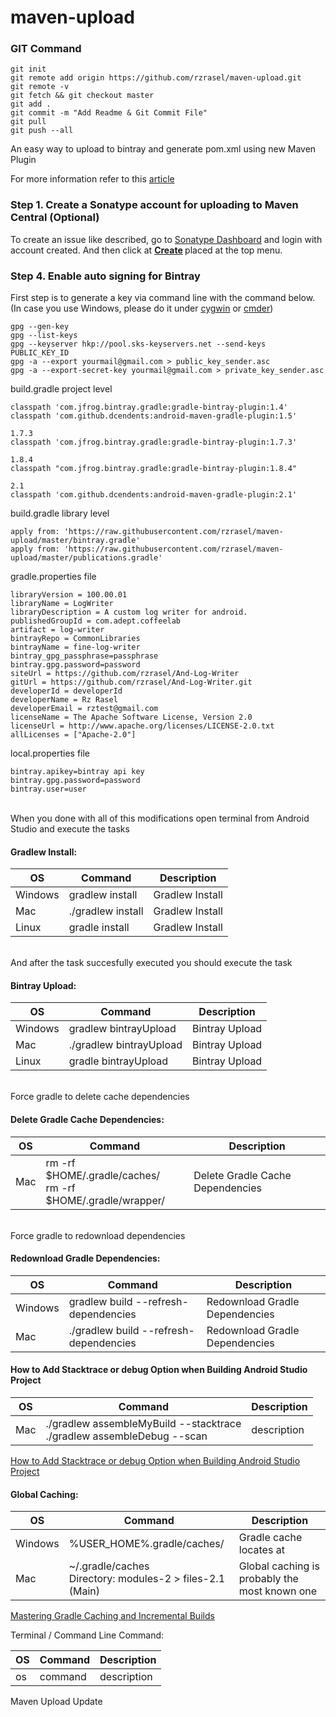 # maven-upload

### GIT Command
```git_command
git init
git remote add origin https://github.com/rzrasel/maven-upload.git
git remote -v
git fetch && git checkout master
git add .
git commit -m "Add Readme & Git Commit File"
git pull
git push --all
```

An easy way to upload to bintray and generate pom.xml using new Maven Plugin

For more information refer to this [article](https://medium.com/@kostasdrakonakis/how-to-distribute-your-own-android-library-through-jitpack-or-jcenter-and-maven-central-from-174c356e818a)

### Step 1. Create a Sonatype account for uploading to Maven Central (Optional)
To create an issue like described, go to <a href="https://issues.sonatype.org/secure/Dashboard.jspa" data-href="https://issues.sonatype.org/secure/Dashboard.jspa" class="markup--anchor markup--p-anchor" rel="nofollow noopener" target="_blank">Sonatype Dashboard</a> and login with account created. And then click at <a href="https://issues.sonatype.org/secure/CreateIssue.jspa?issuetype=21&amp;pid=10134" data-href="https://issues.sonatype.org/secure/CreateIssue.jspa?issuetype=21&amp;pid=10134" class="markup--anchor markup--p-anchor" rel="nofollow noopener" target="_blank"><strong class="markup--strong markup--p-strong">Create</strong></a><strong class="markup--strong markup--p-strong"> </strong>placed at the top menu.

### Step 4. Enable auto signing for Bintray
First step is to generate a key via command line with the command below. (In case you use Windows, please do it under <a href="https://www.cygwin.com/" data-href="https://www.cygwin.com/" class="markup--anchor markup--p-anchor" rel="nofollow noopener" target="_blank">cygwin</a> or <a href="http://cmder.net/" data-href="http://cmder.net/" class="markup--anchor markup--p-anchor" rel="nofollow noopener" target="_blank">cmder</a>)
```enable_auto_signing_for_bintray
gpg --gen-key
gpg --list-keys
gpg --keyserver hkp://pool.sks-keyservers.net --send-keys PUBLIC_KEY_ID
gpg -a --export yourmail@gmail.com > public_key_sender.asc
gpg -a --export-secret-key yourmail@gmail.com > private_key_sender.asc
```

build.gradle project level
```build_gradle_project
classpath 'com.jfrog.bintray.gradle:gradle-bintray-plugin:1.4'
classpath 'com.github.dcendents:android-maven-gradle-plugin:1.5'

1.7.3
classpath 'com.jfrog.bintray.gradle:gradle-bintray-plugin:1.7.3'

1.8.4
classpath "com.jfrog.bintray.gradle:gradle-bintray-plugin:1.8.4"

2.1
classpath 'com.github.dcendents:android-maven-gradle-plugin:2.1'
```

build.gradle library level
```build_gradle_lib
apply from: 'https://raw.githubusercontent.com/rzrasel/maven-upload/master/bintray.gradle'
apply from: 'https://raw.githubusercontent.com/rzrasel/maven-upload/master/publications.gradle'
```

gradle.properties file
```gradle_properties
libraryVersion = 100.00.01
libraryName = LogWriter
libraryDescription = A custom log writer for android.
publishedGroupId = com.adept.coffeelab
artifact = log-writer
bintrayRepo = CommonLibraries
bintrayName = fine-log-writer
bintray_gpg_passphrase=passphrase
bintray.gpg.password=password
siteUrl = https://github.com/rzrasel/And-Log-Writer
gitUrl = https://github.com/rzrasel/And-Log-Writer.git
developerId = developerId
developerName = Rz Rasel
developerEmail = rztest@gmail.com
licenseName = The Apache Software License, Version 2.0
licenseUrl = http://www.apache.org/licenses/LICENSE-2.0.txt
allLicenses = ["Apache-2.0"]
```

local.properties file
```local_properties
bintray.apikey=bintray api key
bintray.gpg.password=password
bintray.user=user
```

<br />
When you done with all of this modifications open terminal from Android Studio and execute the tasks

#### Gradlew Install:
| OS | Command | Description |
| -- | ------- | ----------- |
| Windows | gradlew install | Gradlew Install |
| Mac | ./gradlew install | Gradlew Install |
| Linux | gradle install | Gradlew Install |

<br />
And after the task succesfully executed you should execute the task

#### Bintray Upload:
| OS | Command | Description |
| -- | ------- | ----------- |
| Windows | gradlew bintrayUpload | Bintray Upload |
| Mac | ./gradlew bintrayUpload | Bintray Upload |
| Linux | gradle bintrayUpload | Bintray Upload |

<br />
Force gradle to delete cache dependencies

#### Delete Gradle Cache Dependencies:
| OS | Command | Description |
| -- | ------- | ----------- |
| Mac | rm -rf $HOME/.gradle/caches/<br />rm -rf $HOME/.gradle/wrapper/<br /> | Delete Gradle Cache Dependencies |

<br />
Force gradle to redownload dependencies

#### Redownload Gradle Dependencies:
| OS | Command | Description |
| -- | ------- | ----------- |
| Windows | gradlew build --refresh-dependencies | Redownload Gradle Dependencies |
| Mac | ./gradlew build --refresh-dependencies | Redownload Gradle Dependencies |


<!---
When you done with all of this modifications open terminal from Android Studio and execute the tasks:
in Windows:
```
gradlew install
```
or if you are in Mac/Linux
```
gradle install
or
./gradlew install
```
-->
<!---
and after the task succesfully executed you should execute the task:
in Windows:
```
gradlew bintrayUpload
```
or if you are in Mac/Linux
```
gradle bintrayUpload
or
./gradlew bintrayUpload
```
-->
<!---
Force gradle to redownload dependencies in Mac/Linux

```
or
rm -rf $HOME/.gradle/caches/
rm -rf $HOME/.gradle/wrapper/
```
-->
<!---
Force gradle to redownload dependencies in Mac/Linux
```
gradlew build - -refresh-dependencies
or
./gradlew build - -refresh-dependencies
```
-->

#### How to Add Stacktrace or debug Option when Building Android Studio Project

| OS | Command | Description |
| -- | ------- | ----------- |
| Mac | ./gradlew assembleMyBuild --stacktrace<br />./gradlew assembleDebug --scan | description |

<a href="https://stackoverflow.com/questions/21674091/how-to-add-stacktrace-or-debug-option-when-building-android-studio-project" target="_blank">How to Add Stacktrace or debug Option when Building Android Studio Project</a>

#### Global Caching:

| OS | Command | Description |
| -- | ------- | ----------- |
| Windows | %USER_HOME%\.gradle/caches/ | Gradle cache locates at |
| Mac | ~/.gradle/caches<br />Directory: modules-2 > files-2.1 (Main) | Global caching is probably the most known one |

<a href="https://medium.com/cirruslabs/mastering-gradle-caching-and-incremental-builds-37eb1af7fcde" target="_blank">Mastering Gradle Caching and Incremental Builds</a>


Terminal / Command Line Command:

| OS | Command | Description |
| -- | ------- | ----------- |
| os | command | description |

Maven Upload Update





